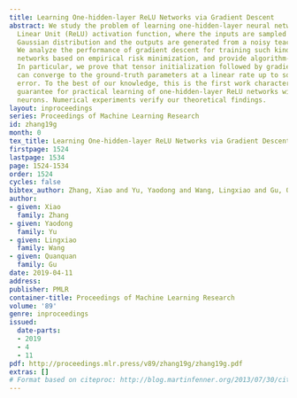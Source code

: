 ```yaml
---
title: Learning One-hidden-layer ReLU Networks via Gradient Descent
abstract: We study the problem of learning one-hidden-layer neural networks with Rectified
  Linear Unit (ReLU) activation function, where the inputs are sampled from standard
  Gaussian distribution and the outputs are generated from a noisy teacher network.
  We analyze the performance of gradient descent for training such kind of neural
  networks based on empirical risk minimization, and provide algorithm-dependent guarantees.
  In particular, we prove that tensor initialization followed by gradient descent
  can converge to the ground-truth parameters at a linear rate up to some statistical
  error. To the best of our knowledge, this is the first work characterizing the recovery
  guarantee for practical learning of one-hidden-layer ReLU networks with multiple
  neurons. Numerical experiments verify our theoretical findings.
layout: inproceedings
series: Proceedings of Machine Learning Research
id: zhang19g
month: 0
tex_title: Learning One-hidden-layer ReLU Networks via Gradient Descent
firstpage: 1524
lastpage: 1534
page: 1524-1534
order: 1524
cycles: false
bibtex_author: Zhang, Xiao and Yu, Yaodong and Wang, Lingxiao and Gu, Quanquan
author:
- given: Xiao
  family: Zhang
- given: Yaodong
  family: Yu
- given: Lingxiao
  family: Wang
- given: Quanquan
  family: Gu
date: 2019-04-11
address: 
publisher: PMLR
container-title: Proceedings of Machine Learning Research
volume: '89'
genre: inproceedings
issued:
  date-parts:
  - 2019
  - 4
  - 11
pdf: http://proceedings.mlr.press/v89/zhang19g/zhang19g.pdf
extras: []
# Format based on citeproc: http://blog.martinfenner.org/2013/07/30/citeproc-yaml-for-bibliographies/
---
```

